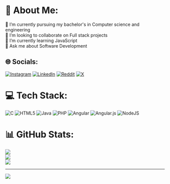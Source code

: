 # 💫 About Me:
🔭 I’m currently pursuing my bachelor's in Computer science and engineering <br>👯 I’m looking to collaborate on Full stack projects <br>🌱 I’m currently learning JavaScript <br>💬 Ask me about Software Development 


## 🌐 Socials:
[![Instagram](https://img.shields.io/badge/Instagram-%23E4405F.svg?logo=Instagram&logoColor=white)](https://instagram.com/prasidhgowdaa) [![LinkedIn](https://img.shields.io/badge/LinkedIn-%230077B5.svg?logo=linkedin&logoColor=white)](https://linkedin.com/in/Prasidhgowda) [![Reddit](https://img.shields.io/badge/Reddit-%23FF4500.svg?logo=Reddit&logoColor=white)](https://reddit.com/user/prasidhgowda) [![X](https://img.shields.io/badge/X-black.svg?logo=X&logoColor=white)](https://x.com/i_amprasidh) 

# 💻 Tech Stack:
![C](https://img.shields.io/badge/c-%2300599C.svg?style=for-the-badge&logo=c&logoColor=white) ![HTML5](https://img.shields.io/badge/html5-%23E34F26.svg?style=for-the-badge&logo=html5&logoColor=white) ![Java](https://img.shields.io/badge/java-%23ED8B00.svg?style=for-the-badge&logo=openjdk&logoColor=white) ![PHP](https://img.shields.io/badge/php-%23777BB4.svg?style=for-the-badge&logo=php&logoColor=white) ![Angular](https://img.shields.io/badge/angular-%23DD0031.svg?style=for-the-badge&logo=angular&logoColor=white) ![Angular.js](https://img.shields.io/badge/angular.js-%23E23237.svg?style=for-the-badge&logo=angularjs&logoColor=white) ![NodeJS](https://img.shields.io/badge/node.js-6DA55F?style=for-the-badge&logo=node.js&logoColor=white)
# 📊 GitHub Stats:
![](https://github-readme-stats.vercel.app/api?username=prasidhgowda&theme=dark&hide_border=true&include_all_commits=false&count_private=false)<br/>
![](https://github-readme-streak-stats.herokuapp.com/?user=prasidhgowda&theme=dark&hide_border=true)<br/>
![](https://github-readme-stats.vercel.app/api/top-langs/?username=prasidhgowda&theme=dark&hide_border=true&include_all_commits=false&count_private=false&layout=compact)

---
[![](https://visitcount.itsvg.in/api?id=prasidhgowda&icon=0&color=0)](https://visitcount.itsvg.in)

<!-- Proudly created with GPRM ( https://gprm.itsvg.in ) -->